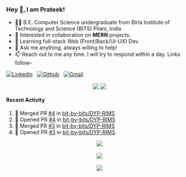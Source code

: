 ### Hey 👋, I am Prateek!
- 👨‍🎓 B.E. Computer Science undergraduate from Birla Institute of Technology and Science (BITS) Pilani, India
- 💖 Interested in collaboration on **MERN** projects.
- 🌱 Learning full-stack Web (Front/Back/UI-UX) Dev.
- 💬 Ask me anything, always willing to help!
- 📫 Reach out to me any time. I will try to respond within a day. Links follow-

<!-- Connection Links -->
[![Linkedin](https://img.shields.io/badge/-LinkedIn-blue?style=flat&logo=Linkedin&logoColor=white)](https://www.linkedin.com/in/bit-by-bits/)&nbsp;&nbsp;
[![Github](https://img.shields.io/badge/-Github-000?style=flat&logo=Github&logoColor=white)](https://github.com/bit-by-bits)&nbsp;&nbsp;
[![Gmail](https://img.shields.io/badge/-Gmail-c14438?style=flat&logo=Gmail&logoColor=white)](mailto:kashyapprateek13@gmail.com)

<!-- User Stats -->
<p align="center">
  <img align="center" src="https://img.shields.io/github/followers/bit-by-bits?style=social" />  
  <img align="center" src="https://visitor-badge.laobi.icu/badge?page_id=bit-by-bits.visitor-badge" />
</p>

#### Recent Activity

<!--START_SECTION:activity-->
1. 🎉 Merged PR [#4](https://github.com/bit-by-bits/DYP-RIMS/pull/4) in [bit-by-bits/DYP-RIMS](https://github.com/bit-by-bits/DYP-RIMS)
2. 💪 Opened PR [#4](https://github.com/bit-by-bits/DYP-RIMS/pull/4) in [bit-by-bits/DYP-RIMS](https://github.com/bit-by-bits/DYP-RIMS)
3. 🎉 Merged PR [#3](https://github.com/bit-by-bits/DYP-RIMS/pull/3) in [bit-by-bits/DYP-RIMS](https://github.com/bit-by-bits/DYP-RIMS)
4. 💪 Opened PR [#3](https://github.com/bit-by-bits/DYP-RIMS/pull/3) in [bit-by-bits/DYP-RIMS](https://github.com/bit-by-bits/DYP-RIMS)
<!--END_SECTION:activity-->

<!-- Coding Stats -->
<p align="center">
  <img align="center" src="https://github-readme-stats.vercel.app/api?username=bit-by-bits&show_icons=true&theme=dark" /> <br><br>
  <img align="center" src="https://github-readme-streak-stats.herokuapp.com/?user=bit-by-bits&theme=dark" /> <br><br>
  <img align="center" src="https://github-readme-stats.vercel.app/api/wakatime?username=bit_by_bits&layout=compact&theme=dark" />  
</p>
